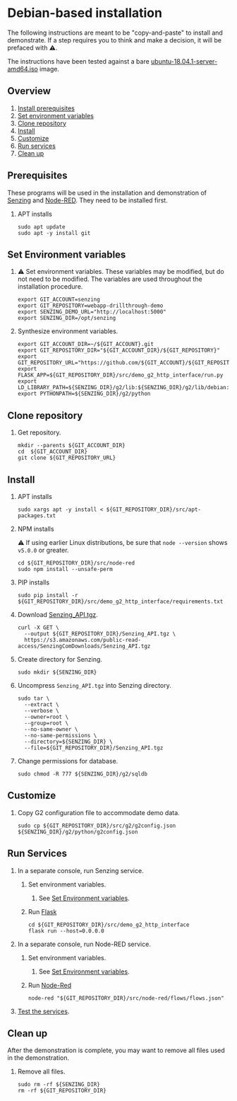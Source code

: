 # Debian-based installation

The following instructions are meant to be "copy-and-paste" to install and demonstrate.
If a step requires you to think and make a decision, it will be prefaced with :warning:.

The instructions have been tested against a bare
[ubuntu-18.04.1-server-amd64.iso](http://cdimage.ubuntu.com/ubuntu/releases/bionic/release/ubuntu-18.04.1-server-amd64.iso)
image.

## Overview

1. [Install prerequisites](#prerequisites)
1. [Set environment variables](#set-environment-variables)
1. [Clone repository](#clone-repository)
1. [Install](#install)
1. [Customize](#customize)
1. [Run services](#run-services)
1. [Clean up](#clean-up)

## Prerequisites

These programs will be used in the installation and demonstration of
[Senzing](http://senzing.com) and
[Node-RED](https://nodered.org/).
They need to be installed first.

1. APT installs

    ```console
    sudo apt update
    sudo apt -y install git
    ```

## Set Environment variables

1. :warning: Set environment variables.
   These variables may be modified, but do not need to be modified.
   The variables are used throughout the installation procedure.

    ```console
    export GIT_ACCOUNT=senzing
    export GIT_REPOSITORY=webapp-drillthrough-demo
    export SENZING_DEMO_URL="http://localhost:5000"
    export SENZING_DIR=/opt/senzing
    ```

1. Synthesize environment variables.

    ```console
    export GIT_ACCOUNT_DIR=~/${GIT_ACCOUNT}.git
    export GIT_REPOSITORY_DIR="${GIT_ACCOUNT_DIR}/${GIT_REPOSITORY}"
    export GIT_REPOSITORY_URL="https://github.com/${GIT_ACCOUNT}/${GIT_REPOSITORY}.git"
    export FLASK_APP=${GIT_REPOSITORY_DIR}/src/demo_g2_http_interface/run.py
    export LD_LIBRARY_PATH=${SENZING_DIR}/g2/lib:${SENZING_DIR}/g2/lib/debian:$LD_LIBRARY_PATH
    export PYTHONPATH=${SENZING_DIR}/g2/python
    ```

## Clone repository

1. Get repository.

    ```console
    mkdir --parents ${GIT_ACCOUNT_DIR}
    cd  ${GIT_ACCOUNT_DIR}
    git clone ${GIT_REPOSITORY_URL}
    ```

## Install

1. APT installs

    ```console
    sudo xargs apt -y install < ${GIT_REPOSITORY_DIR}/src/apt-packages.txt
    ```

1. NPM installs

    :warning: If using earlier Linux distributions, be sure that `node --version` shows `v5.0.0` or greater.

    ```console
    cd ${GIT_REPOSITORY_DIR}/src/node-red
    sudo npm install --unsafe-perm
    ```

1. PIP installs

    ```console
    sudo pip install -r ${GIT_REPOSITORY_DIR}/src/demo_g2_http_interface/requirements.txt
    ```

1. Download [Senzing_API.tgz](https://s3.amazonaws.com/public-read-access/SenzingComDownloads/Senzing_API.tgz).

    ```console
    curl -X GET \
      --output ${GIT_REPOSITORY_DIR}/Senzing_API.tgz \
      https://s3.amazonaws.com/public-read-access/SenzingComDownloads/Senzing_API.tgz
    ```

1. Create directory for Senzing.

    ```console
    sudo mkdir ${SENZING_DIR}
    ```

1. Uncompress `Senzing_API.tgz` into Senzing directory.

    ```console
    sudo tar \
      --extract \
      --verbose \
      --owner=root \
      --group=root \
      --no-same-owner \
      --no-same-permissions \
      --directory=${SENZING_DIR} \
      --file=${GIT_REPOSITORY_DIR}/Senzing_API.tgz
    ```

1. Change permissions for database.

    ```console
    sudo chmod -R 777 ${SENZING_DIR}/g2/sqldb
    ````

## Customize

1. Copy G2 configuration file to accommodate demo data.

    ```console
    sudo cp ${GIT_REPOSITORY_DIR}/src/g2/g2config.json ${SENZING_DIR}/g2/python/g2config.json
    ```

## Run Services

1. In a separate console, run Senzing service.
    1. Set environment variables.
        1. See [Set Environment variables](#set-environment-variables).
    1. Run [Flask](http://flask.pocoo.org/)

        ```console
        cd ${GIT_REPOSITORY_DIR}/src/demo_g2_http_interface
        flask run --host=0.0.0.0
        ```

1. In a separate console, run Node-RED service.
    1. Set environment variables.
        1. See [Set Environment variables](#set-environment-variables).
    1. Run [Node-Red](https://nodered.org/)

        ```console
        node-red "${GIT_REPOSITORY_DIR}/src/node-red/flows/flows.json"
        ```

1. [Test the services](../README.md#test).

## Clean up

After the demonstration is complete,
you may want to remove all files used in the demonstration.

1. Remove all files.

    ```console
    sudo rm -rf ${SENZING_DIR}
    rm -rf ${GIT_REPOSITORY_DIR}
    ```
